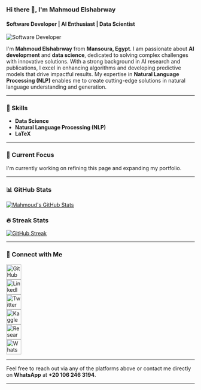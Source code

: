 ### Hi there 👋, I'm Mahmoud Elshabrway  
#### Software Developer | AI Enthusiast | Data Scientist  

![Software Developer](https://media.licdn.com/dms/image/v2/D4D16AQHLY4eL74hOBw/profile-displaybackgroundimage-shrink_350_1400/profile-displaybackgroundimage-shrink_350_1400/0/1724620091148?e=1743033600&v=beta&t=mPaZZFm-4t3_O3fOrmuqUtnuBRueKtanINIXEG0JSQ0)

I'm **Mahmoud Elshabrway** from **Mansoura, Egypt**. I am passionate about **AI development** and **data science**, dedicated to solving complex challenges with innovative solutions. With a strong background in AI research and publications, I excel in enhancing algorithms and developing predictive models that drive impactful results. My expertise in **Natural Language Processing (NLP)** enables me to create cutting-edge solutions in natural language understanding and generation.

---

### 🌟 Skills  
- **Data Science**  
- **Natural Language Processing (NLP)**  
- **LaTeX**  

---

### 🔭 Current Focus  
I'm currently working on refining this page and expanding my portfolio.

---

### 📊 GitHub Stats  
[![Mahmoud's GitHub Stats](https://github-readme-stats.vercel.app/api?username=jiraiyam&show_icons=true&theme=radical)](https://github.com/jiraiyam/github-readme-stats)  

### 🔥 Streak Stats  
[![GitHub Streak](https://streak-stats.demolab.com?user=jiraiyam&theme=radical)](https://github.com/jiraiyam)

---

### 🤝 Connect with Me  
[<img src='https://cdn.jsdelivr.net/npm/simple-icons@3.0.1/icons/github.svg' alt='GitHub' height='40'>](https://github.com/jiraiyam)  
[<img src='https://cdn.jsdelivr.net/npm/simple-icons@3.0.1/icons/linkedin.svg' alt='LinkedIn' height='40'>](https://www.linkedin.com/in/mahmoud-elshabrawy-5616581a7/)  
[<img src='https://cdn.jsdelivr.net/npm/simple-icons@3.0.1/icons/twitter.svg' alt='Twitter' height='40'>](https://twitter.com/Mshika231)  
[<img src='https://cdn.jsdelivr.net/npm/simple-icons@3.0.1/icons/kaggle.svg' alt='Kaggle' height='40'>](https://www.kaggle.com/mahmoudelshabrawy/code)  
[<img src='https://cdn.jsdelivr.net/npm/simple-icons@3.0.1/icons/researchgate.svg' alt='ResearchGate' height='40'>](https://www.researchgate.net/profile/Mahmoud-Mohammed-20)  
[<img src='https://cdn.jsdelivr.net/npm/simple-icons@3.0.1/icons/whatsapp.svg' alt='WhatsApp' height='40'>](https://wa.me/201062463194)  

---

Feel free to reach out via any of the platforms above or contact me directly on **WhatsApp** at **+20 106 246 3194**.

---

